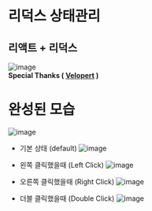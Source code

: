 # 리덕스 상태관리

## 리액트 + 리덕스 

![image](https://user-images.githubusercontent.com/48292190/100515565-70bf5000-31c0-11eb-961c-e0763676c540.png)
<br />
<strong>Special Thanks (
    <a href="https://github.com/velopert" target="_blank">Velopert</a>
    )</strong>

# 완성된 모습
![image](https://user-images.githubusercontent.com/48292190/100515492-f5f63500-31bf-11eb-80b6-2aa631182585.png)

-   기본 상태 (default)
    ![image](https://user-images.githubusercontent.com/48292190/100494543-25884b80-3186-11eb-872c-73a241f548ed.png)

-   왼쪽 클릭했을때 (Left Click)
    ![image](https://user-images.githubusercontent.com/48292190/100494573-55375380-3186-11eb-9115-81a9528c1051.png)

-   오른쪽 클릭했을때 (Right Click)
    ![image](https://user-images.githubusercontent.com/48292190/100494592-6bddaa80-3186-11eb-902f-216001dfaa65.png)

-   더블 클릭했을때 (Double Click)
    ![image](https://user-images.githubusercontent.com/48292190/100494598-726c2200-3186-11eb-8728-6fbb4a39ec72.png)

